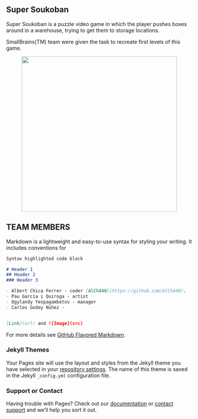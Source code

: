 ## Super Soukoban



Super Soukoban is a puzzle video game  in which the player pushes boxes around in a warehouse, trying to get them to storage locations.

SmallBrains(TM) team were given the task to recreate first levels of this game.

<p align="center">
  <img width="420" height="420" src="https://i.imgur.com/h9W75Xk.png">
</p> 

## TEAM MEMBERS

Markdown is a lightweight and easy-to-use syntax for styling your writing. It includes conventions for

```markdown
Syntax highlighted code block

# Header 1
## Header 2
### Header 3

- Albert Chica Ferrer - coder [AlCh440](https://github.com/AlCh440).
- Pau García i Quiroga - artist
- Ogylandy Yespagambetov - manager
- Carlos Godoy Núñez - 


[Link](url) and ![Image](src)
```

For more details see [GitHub Flavored Markdown](https://guides.github.com/features/mastering-markdown/).

### Jekyll Themes

Your Pages site will use the layout and styles from the Jekyll theme you have selected in your [repository settings](https://github.com/AlCh440/SmallBrains/settings/pages). The name of this theme is saved in the Jekyll `_config.yml` configuration file.

### Support or Contact

Having trouble with Pages? Check out our [documentation](https://docs.github.com/categories/github-pages-basics/) or [contact support](https://support.github.com/contact) and we’ll help you sort it out.
